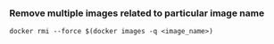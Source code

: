 ### Remove multiple images related to particular image name

```
docker rmi --force $(docker images -q <image_name>)
```